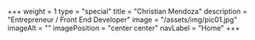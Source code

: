 +++
weight = 1
type = "special"
title = "Christian Mendoza"
description = "Entrepreneur / Front End Developer"
image = "/assets/img/pic01.jpg"
imageAlt = ""
imagePosition = "center center"
navLabel = "Home"
+++
